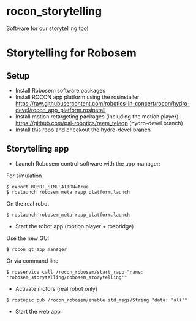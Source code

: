 rocon_storytelling
==================

Software for our storytelling tool


# Storytelling for Robosem

## Setup

- Install Robosem software packages
- Install ROCON app platform using the rosinstaller https://raw.githubusercontent.com/robotics-in-concert/rocon/hydro-devel/rocon_app_platform.rosinstall
- Install motion retargeting packages (including the motion player): https://github.com/pal-robotics/reem_teleop (hydro-devel branch)
- Install this repo and checkout the hydro-devel branch

## Storytelling app

- Launch Robosem control software with the app manager:

For simulation

```
$ export ROBOT_SIMULATION=true
$ roslaunch robosem_meta rapp_platform.launch
```

On the real robot

```
$ roslaunch robosem_meta rapp_platform.launch
```

- Start the robot app (motion player + rosbridge)

Use the new GUI

```
$ rocon_qt_app_manager 
```

Or via command line

```
$ rosservice call /rocon_robosem/start_rapp "name: 'robosem_storytelling/robosem_storytelling'"
```

- Activate motors (real robot only)

```
$ rostopic pub /rocon_robosem/enable std_msgs/String "data: 'all'"
```

- Start the web app
